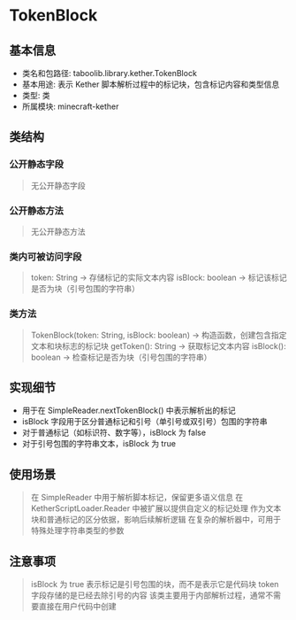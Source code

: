 # TokenBlock

## 基本信息
- 类名和包路径: taboolib.library.kether.TokenBlock
- 基本用途: 表示 Kether 脚本解析过程中的标记块，包含标记内容和类型信息
- 类型: 类
- 所属模块: minecraft-kether

## 类结构
### 公开静态字段
> 无公开静态字段

### 公开静态方法
> 无公开静态方法

### 类内可被访问字段
> token: String -> 存储标记的实际文本内容
> isBlock: boolean -> 标记该标记是否为块（引号包围的字符串）

### 类方法
> TokenBlock(token: String, isBlock: boolean) -> 构造函数，创建包含指定文本和块标志的标记块
> getToken(): String -> 获取标记文本内容
> isBlock(): boolean -> 检查标记是否为块（引号包围的字符串）

## 实现细节
- 用于在 SimpleReader.nextTokenBlock() 中表示解析出的标记
- isBlock 字段用于区分普通标记和引号（单引号或双引号）包围的字符串
- 对于普通标记（如标识符、数字等），isBlock 为 false
- 对于引号包围的字符串文本，isBlock 为 true

## 使用场景
> 在 SimpleReader 中用于解析脚本标记，保留更多语义信息
> 在 KetherScriptLoader.Reader 中被扩展以提供自定义的标记处理
> 作为文本块和普通标记的区分依据，影响后续解析逻辑
> 在复杂的解析器中，可用于特殊处理字符串类型的参数

## 注意事项
> isBlock 为 true 表示标记是引号包围的块，而不是表示它是代码块
> token 字段存储的是已经去除引号的内容
> 该类主要用于内部解析过程，通常不需要直接在用户代码中创建
